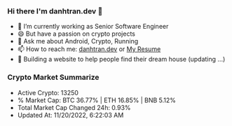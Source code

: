 ### Hi there I'm danhtran.dev 👋

- 🔭 I’m currently working as Senior Software Engineer
- 😄 But have a passion on crypto projects
- 💬 Ask me about Android, Crypto, Running 
- 📫 How to reach me: <a href="https://danhtran.dev" target="_blank">danhtran.dev</a> or <a href="Dan-Resume.pdf" target="_blank">My Resume</a>
- 🌱 Building a website to help people find their dream house (updating ...)

### Crypto Market Summarize
- Active Crypto: 13250
- % Market Cap: BTC 36.77% | ETH 16.85% | BNB 5.12%
- Total Market Cap Changed 24h: 0.93%
- Updated At: 11/20/2022, 6:22:03 AM
